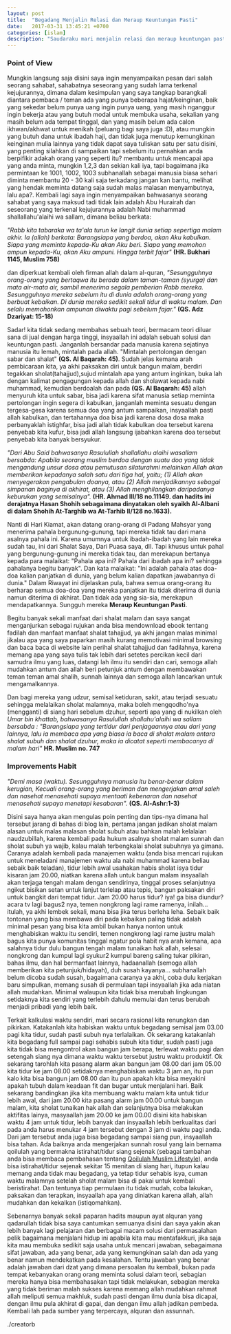 ```yaml
---
layout: post
title:  "Begadang Menjalin Relasi dan Meraup Keuntungan Pasti"
date:   2017-03-31 13:45:21 +0700
categories: [islam]
description: "Saudaraku mari menjalin relasi dan meraup keuntungan pasti, untukmu dimanapun berada baik dalam kondisi lapang maupun sempit semoga allah ridhoi apa yang baik yang hendak engkau kerjakan."
---
```


### Point of View

Mungkin langsung saja disini saya ingin menyampaikan pesan dari salah seorang sahabat, sahabatnya seseorang yang sudah lama terkenal kejujurannya, dimana dalam kesimpulan yang saya tangkap barangkali diantara pembaca / teman ada yang punya beberapa hajat/keinginan, baik yang sekedar belum punya uang ingin punya uang, yang masih nganggur ingin bekerja atau yang butuh modal untuk membuka usaha, sekalian yang masih belum ada tempat tinggal, dan yang masih belum ada calon ikhwan/akhwat untuk menikah (peluang bagi saya juga :D), atau mungkin yang butuh dana untuk ibadah haji, dan tidak juga menutup kemungkinan keinginan mulia lainnya yang tidak dapat saya tuliskan satu per satu disini, yang penting silahkan di sampaikan tapi sebelum itu pernahkan anda berpifikir adakah orang yang seperti itu? membantu untuk mencapai apa yang anda minta, mungkin 1,2,3 dan sekian kali iya, tapi bagaimana jika permintaan ke 1001, 1002, 1003 subhanallah sebagai manusia biasa sehari diminta membantu 20 - 30 kali saja terkadang jangan kan bantu, melihat yang hendak meminta datang saja sudah malas malasan menyambutnya, lalu apa?. Kembali lagi saya ingin menyampaikan bahwasanya seorang sahabat yang saya maksud tadi tidak lain adalah Abu Hurairah dan seseorang yang terkenal kejujurannya adalah Nabi muhammad shallallahu'alaihi wa sallam, dimana beliau berkata:

*"Rabb kita tabaraka wa ta'ala turun ke langit dunia setiap sepertiga malam akhir. Ia (allah) berkata: Barangsiapa yang berdoa, akan Aku kabulkan. Siapa yang meminta kepada-Ku akan Aku beri. Siapa yang memohon ampun kepada-Ku, akan Aku ampuni. Hingga terbit fajar"*
**(HR. Bukhari 1145, Muslim 758)**

dan diperkuat kembali oleh firman allah dalam al-quran,
*"Sesungguhnya orang-orang yang bertaqwa itu berada dalam taman-taman (syurga) dan mata air-mata air, sambil menerima segala pemberian Rabb mereka. Sesungguhnya mereka sebelum itu di dunia adalah orang-orang yang berbuat kebaikan. Di dunia mereka sedikit sekali tidur di waktu malam. Dan selalu memohonkan ampunan diwaktu pagi sebelum fajar."* **(QS. Adz Dzariyat: 15-18)**

Sadar! kita tidak sedang membahas sebuah teori, bermacam teori diluar sana di jual dengan harga tinggi, insyaallah ini adalah sebuah solusi dan keuntungan pasti. Janganlah bersandar pada manusia karena sejatinya manusia itu lemah, mintalah pada allah. "Mintalah pertolongan dengan sabar dan shalat" **(QS. Al Baqarah: 45)**. Sudah jelas kemana arah pembicaraan kita, ya akhi paksakan diri untuk bangun malam, berdiri tegakkan sholat(tahajjud),sujud mintalah apa yang antum inginkan, buka lah dengan kalimat pengagungan kepada allah dan sholawat kepada nabi muhammad, kemudian berdoalah dan pada **(QS. Al Baqarah: 45)** allah menyuruh kita untuk sabar, bisa jadi karena sifat manusia setiap meminta pertolongan ingin segera di kabulkan, janganlah meminta sesuatu dengan tergesa-gesa karena semua doa yang antum sampaikan, insyaallah pasti allah kabulkan, dan tertahannya doa bisa jadi karena dosa dosa maka perbanyaklah istighfar, bisa jadi allah tidak kabulkan doa tersebut karena penyebab kita kufur, bisa jadi allah langsung ijabahkan karena doa tersebut penyebab kita banyak bersyukur.

*"Dari Abu Said bahwasanya Rasulullah shallallahu alaihi wasallam bersabda: Apabila seorang muslim berdoa dengan suatu doa yang tidak mengandung unsur dosa atau pemutusan silaturahmi melainkan Allah akan memberikan kepadanya salah satu dari tiga hal, yaitu; (1) Allah akan menyegerakan pengabulan doanya, atau (2) Allah menjadikannya sebagai simpanan baginya di akhirat, atau (3) Allah menghilangkan daripadanya keburukan yang semisalnya".* **(HR. Ahmad III/18 no.11149. dan hadits ini derajatnya Hasan Shohih sebagaimana dinyatakan oleh syaikh Al-Albani di dalam Shohih At-Targhib wa At-Tarhib II/128 no.1633).**

Nanti di Hari Kiamat, akan datang orang-orang di Padang Mahsyar yang menerima pahala bergunung-gunung, tapi mereka tidak tau dari mana asalnya pahala ini. Karena umumnya untuk ibadah-ibadah yang lain mereka sudah tau, ini dari Shalat Saya, Dari Puasa saya, dll. Tapi khusus untuk pahal yang bergunung-gunung ini mereka tidak tau, dan merekapun bertanya kepada para malaikat: "Pahala apa ini? Pahala dari ibadah apa ini? sehingga pahalanya begitu banyak". Dan kata malaikat: "Ini adalah pahala atas doa-doa kalian panjatkan di dunia, yang belum kalian dapatkan jawabannya di dunia." Dalam Riwayat ini dijelaskan pula, bahwa semua orang-orang itu berharap semua doa-doa yang mereka panjatkan itu tidak diterima di dunia namun diterima di akhirat. Dan tidak ada yang sia-sia, merekapun mendapatkannya. Sungguh mereka **Meraup Keuntungan Pasti**.

Begitu banyak sekali manfaat dari shalat malam dan saya sangat menganjurkan sebagai rujukan anda bisa mendownload ebook tentang fadilah dan manfaat manfaat shalat tahajjud, ya akhi jangan malas minimal jikalau apa yang saya paparkan masih kurang memotivasi minimal browsing dan baca baca di website lain perihal shalat tahajjud dan fadilahnya, karena memang apa yang saya tulis tak lebih dari setetes percikan kecil dari samudra ilmu yang luas, datangi lah ilmu itu sendiri dan cari, semoga allah mudahkan antum dan allah beri petunjuk antum dengan membawakan teman teman amal shalih, sunnah lainnya dan semoga allah lancarkan untuk mengamalkannya.

Dan bagi mereka yang udzur, semisal ketiduran, sakit, atau terjadi sesuatu sehingga melalaikan sholat malamnya, maka boleh mengqodho'nya (mengganti) di siang hari sebelum dzuhur, seperti apa yang di nukilkan oleh *Umar bin khattab, bahwasanya Rasulullah shallahu'alaihi wa sallam bersabda : "Barangsiapa yang tertidur dari penjagaannya atau dari yang lainnya, lalu ia membaca apa yang biasa ia baca di shalat malam antara shalat subuh dan shalat dzuhur, maka ia dicatat seperti membacanya di malam hari"* **HR. Muslim no. 747**

### Improvements Habit

*"Demi masa (waktu). Sesungguhnya manusia itu benar-benar dalam kerugian, Kecuali orang-orang yang beriman dan mengerjakan amal saleh dan nasehat menasehati supaya mentaati kebenaran dan nasehat menasehati supaya menetapi kesabaran".* **(QS. Al-Ashr:1-3)**

Disini saya hanya akan mengulas poin penting dan tips-nya dimana hal tersebut jarang di bahas di blog lain, pertama jangan jadikan sholat malam alasan untuk malas malasan sholat subuh atau bahkan malah kelalaian naudzubillah, karena kembali pada hukum asalnya sholat malam sunnah dan sholat subuh ya wajib, kalau malah terbengkalai sholat subuhnya ya gimana. Caranya adalah kembali pada manajemen waktu (anda bisa mencari rujukan untuk meneladani manajemen waktu ala nabi muhammad karena beliau sebaik baik teladan), tidur lebih awal usahakan habis sholat isya tidur kisaran jam 20.00, niatkan karena allah untuk bangun malam insyaallah akan terjaga tengah malam dengan sendirinya, tinggal proses selanjutnya ngikut bisikan setan untuk lanjut terlelap atau tepis, bangun paksakan diri untuk bangkit dari tempat tidur. Jam 20.00 harus tidur? iya! ga bisa diundur? acara tv lagi bagus2 nya, temen nongkrong lagi rame ramenya, inilah... itulah, ya akhi lembek sekali, mana bisa jika terus berleha leha. Sebaik baik tontonan yang bisa membawa diri pada kebaikan paling tidak adalah minimal pesan yang bisa kita ambil bukan hanya nonton untuk menghabiskan waktu itu sendiri, temen nongkrong lagi rame justru malah bagus kita punya komunitas tinggal ngatur pola habit nya arah kemana, apa salahnya tidur dulu bangun tengah malam tunaikan hak allah, selesai nongkrong dan kumpul lagi syukur2 kumpul bareng saling tukar pikiran, bahas ilmu, dan hal bermanfaat lainnya, hadaanallah (semoga allah memberikan kita petunjuk/hidayah), duh susah kayanya... subhanallah belum dicoba sudah susah, bagaimana caranya ya akhi, coba dulu kerjakan baru simpulkan, memang susah di permulaan tapi insyaallah jika ada niatan allah mudahkan. Minimal walaupun kita tidak bisa merubah lingkungan setidaknya kita sendiri yang terlebih dahulu memulai dan terus berubah menjadi pribadi yang lebih baik.

Terkait kalkulasi waktu sendiri, mari secara rasional kita renungkan dan pikirkan. Katakanlah kita habiskan waktu untuk begadang semisal jam 03.00 pagi kita tidur, sudah pasti subuh nya terlalaikan. Ok sekarang katakanlah kita begadang full sampai pagi sehabis subuh kita tidur, sudah pasti juga kita tidak bisa mengontrol akan bangun jam berapa, terlewat waktu pagi dan setengah siang nya dimana waktu waktu tersebut justru waktu produktif. Ok sekarang tarohlah kita pasang alarm akan bangun jam 08.00 dari jam 05.00 kita tidur ke jam 08.00 setidaknya menghabiskan waktu 3 jam an, itu pun kalo kita bisa bangun jam 08.00 dan itu pun apakah kita bisa meyakini apakah tubuh dalam keadaan fit dan bugar untuk menjalani hari. Baik sekarang bandingkan jika kita membuang waktu malam kita untuk tidur lebih awal, dari jam 20.00 kita pasang alarm jam 00.00 untuk bangun malam, kita sholat tunaikan hak allah dan selanjutnya bisa melakukan aktifitas lainya, masyaallah jam 20.00 ke jam 00.00 disini kita habiskan waktu 4 jam untuk tidur, lebih banyak dan insyaallah lebih berkualitas dari pada anda harus menukar 4 jam tersebut dengan 3 jam di waktu pagi anda. Dari jam tersebut anda juga bisa begadang sampai siang pun, insyaallah bisa tahan. Ada baiknya anda mengerjakan sunnah rosul yang lain bernama qoilulah yang bermakna istirahat/tidur siang sejenak (sebagai tambahan anda bisa membaca pembahasan tentang [Qoilulah Muslim Lifestyle](https://creatorbe.github.io/islam/lifestyle/2017/04/01/qailulah-muslim-lifestyle-creatorbe.html)), anda bisa istirahat/tidur sejenak sekitar 15 menitan di siang hari, itupun kalau memang anda tidak mau begadang, ya tetap tidur sehabis isya, cuman waktu malamnya setelah sholat malam bisa di pakai untuk kembali beristirahat. Dan tentunya tiap permulaan itu tidak mudah, coba lakukan, paksakan dan terapkan, insyaallah apa yang diniatkan karena allah, allah mudahkan dan kekalkan (istiqomahkan).

Sebenarnya banyak sekali paparan hadits maupun ayat alquran yang qadarullah tidak bisa saya cantumkan semuanya disini dan saya yakin akan lebih banyak lagi pelajaran dan berbagai macam solusi dari permasalahan pelik bagaimana menjalani hidup ini apabila kita mau mentafakkuri, jika saja kita mau membuka sedikit saja usaha untuk mencari jawaban, sebagaimana sifat jawaban, ada yang benar, ada yang kemungkinan salah dan ada yang benar namun mendekatkan pada kesalahan. Tentu jawaban yang benar adalah jawaban dari dzat yang dimana persoalan itu kembali, bukan pada tempat kebanyakan orang orang meminta solusi dalam teori, sebagian mereka hanya bisa membahasakan tapi tidak melakukan, sebagian mereka yang tidak beriman malah sukses karena memang allah mudahkan rahmat allah meliputi semua makhluk, sudah pasti dengan ilmu dunia bisa dicapai, dengan ilmu pula akhirat di gapai, dan dengan ilmu allah jadikan pembeda. Kembali lah pada sumber yang terpercaya, alquran dan assunnah.

./creatorb
